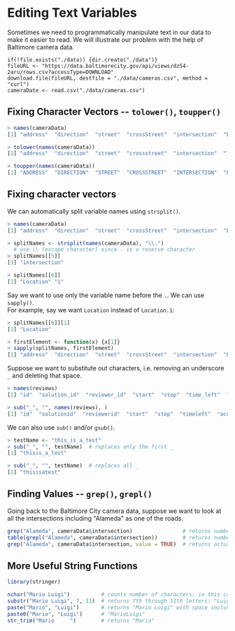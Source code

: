 Editing Text Variables
======================
Sometimes we need to programmatically manipulate text in our data to make it easier to read. We will illustrate our problem with the help of Baltimore camera data.

```
if(!file.exists("./data)) {dir.create("./data")}
fileURL <- "https://data.baltimorecity.gov/api/views/dz54-2aru/rows.csv?accessType=DOWNLOAD"
download.file(fileURL, destfile = "./data/cameras.csv", method = "curl")
cameraDate <- read.csv("./data/cameras.csv")
```
Fixing Character Vectors -- `tolower()`, `toupper()`
----------------------------------------------------
```r
> names(cameraData)
[1] "address"  "direction"  "street"  "crossStreet"  "intersection"  "Location.1"

> tolower(names(cameraData))
[1] "address"  "direction"  "street"  "crossstreet"  "intersection"  "location.1"

> toupper(names(cameraData))
[1] "ADDRESS"  "DIRECTION"  "STREET"  "CROSSSTREET"  "INTERSECTION"  "LOCATION.1"
```

Fixing character vectors
------------------------
We can automatically split variable names using `strsplit()`.
```r
> names(cameraData)
[1] "address"  "direction"  "street"  "crossStreet"  "intersection"  "Location.1"

> splitNames <- strsplit(names(cameraData), "\\.") 
  # use \\ (escape character) since . is a reserve character
> splitNames[[5]]
[1] "intersection"

> splitNames[[6]]
[1] "Location" "1"
```

Say we want to use only the variable name before the `.`. We can use `sapply()`.  
For example, say we want `Location` instead of `Location.1`:
```r
> splitNames[[6]][1]
[1] "Location"

> firstElement <- function(x) {x[1]}
> sapply(splitNames, firstElement)
[1] "address"  "direction"  "street"  "crossStreet"  "intersection"  "Location"
```

Suppose we want to substitute out characters, i.e. removing an underscore `_` and deleting that space.
```r
> names(reviews)
[1] "id"  "solution_id"  "reviewer_id"  "start"  "stop"  "time_left"  "accept"

> sub("_", "", names(reviews), )
[1] "id"  "solutionid"  "reviewerid"  "start"  "stop"  "timeleft"  "accept"
```

We can also use `sub()` and/or `gsub()`.
```r
> testName <- "this_is_a_test"
> sub("_", "", testName)  # replaces only the first _
[1] "thisis_a_test"

> sub("_", "", testName)  # replaces all _
[1] "thisisatest"
```

Finding Values -- `grep()`, `grepl()`
-------------------------------------
Going back to the Baltimore City camera data, suppose we want to look at all the intersections including "Alameda" as one of the roads.
```r
grep("Alameda", cameraData$intersection)                # returns numbered locations within "intersection"
table(grepl("Alameda", cameraData$intersection))        # returns numbers of true/false values
grep("Alameda", cameraData$intersection, value = TRUE)  # returns actual values where "Alameda" appears
```

More Useful String Functions
----------------------------
```r
library(stringer)

nchar("Mario Luigi")          # counts number of characters; in this case, the function would return "11."
substr("Mario Luigi", 7, 11)  # returns 7th through 11th letters: "Luigi"
paste("Mario", "Luigi")       # returns "Mario Luigi" with space included
paste0("Mario", "Luigi")      # "MarioLuigi"
str_trim("Mario     ")        # returns "Mario"
